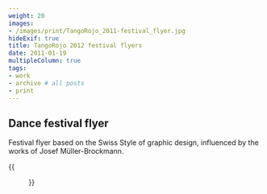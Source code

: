 ```yaml
---
weight: 20
images:
- /images/print/TangoRojo_2011-festival_flyer.jpg
hideExif: true
title: TangoRojo 2012 festival flyers
date: 2011-01-19
multipleColumn: true
tags:
- work
- archive # all posts
- print
---
```


## Dance festival flyer

Festival flyer based on the Swiss Style of graphic design, influenced by the
works of Josef Müller-Brockmann.

{{<figure src="/img/print/TangoRojo-2011_festival_poster.jpg" title="Event poster, A2 size">}}

